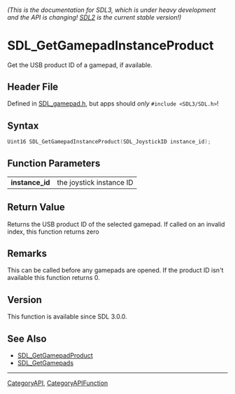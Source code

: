 ###### (This is the documentation for SDL3, which is under heavy development and the API is changing! [SDL2](https://wiki.libsdl.org/SDL2/) is the current stable version!)
# SDL_GetGamepadInstanceProduct

Get the USB product ID of a gamepad, if available.

## Header File

Defined in [SDL_gamepad.h](https://github.com/libsdl-org/SDL/blob/main/include/SDL3/SDL_gamepad.h), but apps should _only_ `#include <SDL3/SDL.h>`!

## Syntax

```c
Uint16 SDL_GetGamepadInstanceProduct(SDL_JoystickID instance_id);

```

## Function Parameters

|                     |                          |
| ------------------- | ------------------------ |
| **instance_id**     | the joystick instance ID |

## Return Value

Returns the USB product ID of the selected gamepad. If called on an invalid
index, this function returns zero

## Remarks

This can be called before any gamepads are opened. If the product ID isn't
available this function returns 0.

## Version

This function is available since SDL 3.0.0.

## See Also

* [SDL_GetGamepadProduct](SDL_GetGamepadProduct)
* [SDL_GetGamepads](SDL_GetGamepads)

----
[CategoryAPI](CategoryAPI), [CategoryAPIFunction](CategoryAPIFunction)

